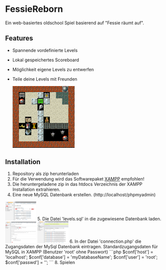 # FessieReborn
Ein web-basiertes oldschool Spiel basierend auf "Fessie räumt auf".  

## Features
* Spannende vordefinierte Levels
* Lokal gespeichertes Scoreboard
* Möglichkeit eigene Levels zu entwerfen
* Teile deine Levels mit Freunden
  
    <img src="https://github.com/DanielEnglisch/FessieReborn/blob/master/docs/screenshot.png"  style="width: 200px;"/>

## Installation
1. Repository als zip herunterladen
2. Für die Verwendung wird das Softwarepaket <a href="https://www.apachefriends.org/de/index.html">XAMPP</a> empfohlen!
3. Die heruntergeladene zip in das htdocs Verzeichnis der XAMPP Installation extrahieren.
4. Eine neue MySQL Datenbank erstellen. (http://localhost/phpmyadmin)
 <img src="https://github.com/DanielEnglisch/FessieReborn/blob/master/docs/createDB.png"  style="width: 100px;"/>
5. Die Datei 'levels.sql' in die zugewiesene Datenbank laden.
 <img src="https://github.com/DanielEnglisch/FessieReborn/blob/master/docs/importLevels.png"  style="width: 100px;"/>
 <img src="https://github.com/DanielEnglisch/FessieReborn/blob/master/docs/levels.png"  style="width: 100px;"/>
6. In der Datei 'connection.php' die Zugangsdaten der MySql Datenbank eintragen.
Standardzugangsdaten für MySQL in XAMPP (Benutzer 'root' ohne Passwort)
```php
$conf['host'] = 'localhost';
$conf['database'] = 'myDatabaseName';
$conf['user'] = 'root';
$conf['passwd'] = '';
```
8. Spielen
